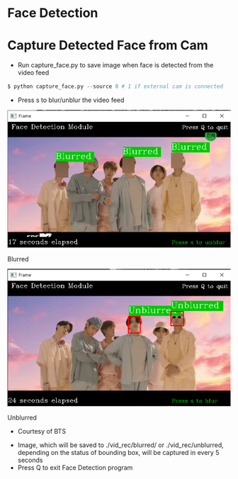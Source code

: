 # Face Detection

# Capture Detected Face from Cam

- Run capture_face.py to save image when face is detected from the video feed

```python
$ python capture_face.py --source 0 # 1 if external cam is connected																		# Else Plug in youtube link
```

- Press s to blur/unblur the video feed

![Blurred](./imgs/blurred.png)

Blurred

![Unblurred](./imgs/unblurred.png)

Unblurred

* Courtesy of BTS 

- Image, which will be saved to ./vid_rec/blurred/ or ./vid_rec/unblurred, depending on the status of bounding box, will be captured in every 5 seconds
- Press Q to exit Face Detection program
